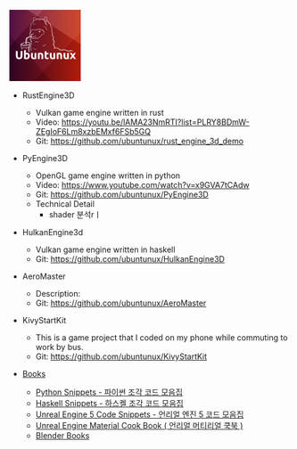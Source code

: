 ![Ubuntunux](https://github.com/ubuntunux/Ubuntunux/blob/main/Ubuntunux128.png)


<!-- https://github.com/ubuntunux/Ubuntunux/assets/16193695/18ef9778-f1b6-4b3a-b31e-4e86a8b1e7b8-->

- RustEngine3D
    - Vulkan game engine written in rust
    - Video: https://youtu.be/lAMA23NmRTI?list=PLRY8BDmW-ZEgIoF6Lm8xzbEMxf6FSb5GQ
    - Git: https://github.com/ubuntunux/rust_engine_3d_demo
  
- PyEngine3D
    - OpenGL game engine written in python
    - Video: https://www.youtube.com/watch?v=x9GVA7tCAdw
    - Git: https://github.com/ubuntunux/PyEngine3D
    - Technical Detail
        - shader 분석rㅣ

- HulkanEngine3d
    - Vulkan game engine written in haskell
    - Git: https://github.com/ubuntunux/HulkanEngine3D
 
- AeroMaster
    - Description: 
    - Git: https://github.com/ubuntunux/AeroMaster
 
- KivyStartKit
    - This is a game project that I coded on my phone while commuting to work by bus.
    - Git: https://github.com/ubuntunux/KivyStartKit

 
- [Books](https://wikidocs.net/profile/info/book/2414)
    - [Python Snippets - 파이썬 조각 코드 모음집](https://wikidocs.net/book/536)
    - [Haskell Snippets - 하스켈 조각 코드 모음집](https://wikidocs.net/book/820)
    - [Unreal Engine 5 Code Snippets - 언리얼 엔진 5 코드 모음집](https://wikidocs.net/book/9347)
    - [Unreal Engine Material Cook Book ( 언리얼 머티리얼 쿡북 )](https://wikidocs.net/book/803)
    - [Blender Books](https://wikidocs.net/book/7444)
